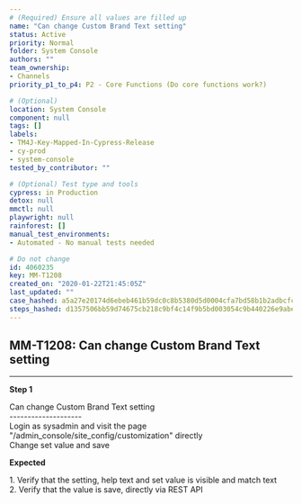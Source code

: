 ```yaml
---
# (Required) Ensure all values are filled up
name: "Can change Custom Brand Text setting"
status: Active
priority: Normal
folder: System Console
authors: ""
team_ownership:
- Channels
priority_p1_to_p4: P2 - Core Functions (Do core functions work?)

# (Optional)
location: System Console
component: null
tags: []
labels:
- TM4J-Key-Mapped-In-Cypress-Release
- cy-prod
- system-console
tested_by_contributor: ""

# (Optional) Test type and tools
cypress: in Production
detox: null
mmctl: null
playwright: null
rainforest: []
manual_test_environments:
- Automated - No manual tests needed

# Do not change
id: 4060235
key: MM-T1208
created_on: "2020-01-22T21:45:05Z"
last_updated: ""
case_hashed: a5a27e20174d6ebeb461b59dc0c8b5380d5d0004cfa7bd58b1b2adbcfcaedce88994b97d13980f8581b05fdd787a7ecc
steps_hashed: d1357506bb59d74675cb218c9bf4c14f9b5bd003054c9b440226e9abe1a42481ff7a614f85a2ec098571805c477803b0
---
```


<!-- (Auto-generated) Based on frontmatter's "key" and "name" -->

## MM-T1208: Can change Custom Brand Text setting

---

**Step 1**

Can change Custom Brand Text setting\
\--------------------\
Login as sysadmin and visit the page "/admin\_console/site\_config/customization" directly\
Change set value and save

**Expected**

1\. Verify that the setting, help text and set value is visible and match text\
2\. Verify that the value is save, directly via REST API

